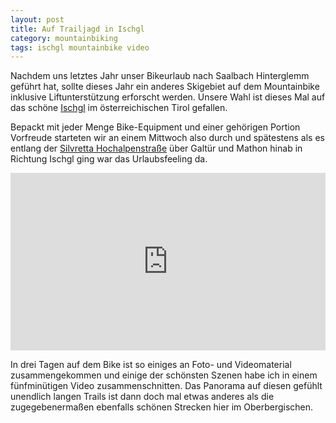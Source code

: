```yaml
---
layout: post
title: Auf Trailjagd in Ischgl
category: mountainbiking
tags: ischgl mountainbike video
---
```


Nachdem uns letztes Jahr unser Bikeurlaub nach Saalbach Hinterglemm geführt hat, sollte dieses Jahr ein anderes Skigebiet auf dem Mountainbike inklusive Liftunterstützung erforscht werden. Unsere Wahl ist dieses Mal auf das schöne [Ischgl](http://www.ischgl.com) im österreichischen Tirol gefallen.

Bepackt mit jeder Menge Bike-Equipment und einer gehörigen Portion Vorfreude starteten wir an einem Mittwoch also durch und spätestens als es entlang der [Silvretta Hochalpenstraße](http://www.ischgl.com/de/silvretta-hochalpenstrasse-passstrasse-tirol) über Galtür und Mathon hinab in Richtung Ischgl ging war das Urlaubsfeeling da.

<div class="vimeo"><div style="padding:56.25% 0 0 0;position:relative;"><iframe src="https://player.vimeo.com/video/102059816" style="position:absolute;top:0;left:0;width:100%;height:100%;" frameborder="0" allow="autoplay; fullscreen" allowfullscreen></iframe></div><script src="https://player.vimeo.com/api/player.js"></script></div>

In drei Tagen auf dem Bike ist so einiges an Foto- und Videomaterial zusammengekommen und einige der schönsten Szenen habe ich in einem fünfminütigen Video zusammenschnitten. Das Panorama auf diesen gefühlt unendlich langen Trails ist dann doch mal etwas anderes als die zugegebenermaßen ebenfalls schönen Strecken hier im Oberbergischen.
